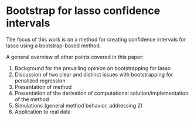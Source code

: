 # Bootstrap for lasso confidence intervals

The focus of this work is on a method for creating confidence intervals for lasso using a bootstrap-based method.

A general overview of other points covered in this paper:

1. Background for the prevailing opinion on bootstrapping for lasso
2. Discussion of two clear and distinct issues with bootstrapping for penalized regression
3. Presentation of method
4. Presentation of the derivation of computational solution/implementation of the method
5. Simulations (general method behavior, addressing 2)
6. Application to real data
